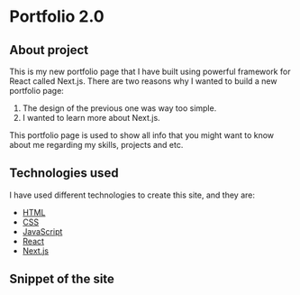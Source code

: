 # Portfolio 2.0

## About project

This is my new portfolio page that I have built using powerful framework for React called Next.js. There are two reasons why I wanted to build a new portfolio page:
1. The design of the previous one was way too simple.
2. I wanted to learn more about Next.js.

This portfolio page is used to show all info that you might want to know about me regarding my skills, projects and etc.

## Technologies used

I have used different technologies to create this site, and they are:
- [HTML](https://www.w3schools.com/html/)
- [CSS](https://www.w3schools.com/css/)
- [JavaScript](https://www.javascript.com/)
- [React](https://reactjs.org/)
- [Next.js](https://nextjs.org/)

## Snippet of the site

